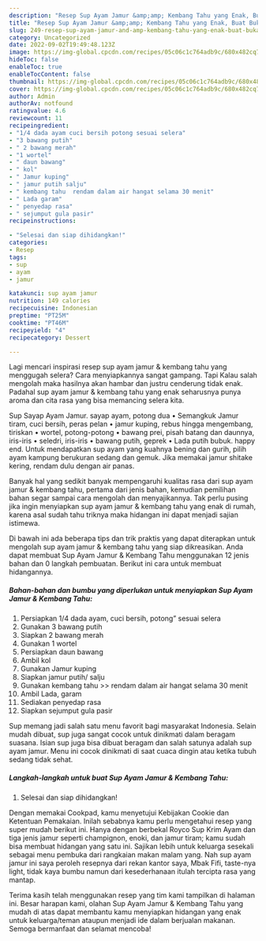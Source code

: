 ```yaml
---
description: "Resep Sup Ayam Jamur &amp;amp; Kembang Tahu yang Enak, Buat Buka Puasa Sempurna"
title: "Resep Sup Ayam Jamur &amp;amp; Kembang Tahu yang Enak, Buat Buka Puasa Sempurna"
slug: 249-resep-sup-ayam-jamur-and-amp-kembang-tahu-yang-enak-buat-buka-puasa-sempurna
category: Uncategorized
date: 2022-09-02T19:49:48.123Z
image: https://img-global.cpcdn.com/recipes/05c06c1c764adb9c/680x482cq70/sup-ayam-jamur-kembang-tahu-foto-resep-utama.jpg
hideToc: false
enableToc: true
enableTocContent: false
thumbnail: https://img-global.cpcdn.com/recipes/05c06c1c764adb9c/680x482cq70/sup-ayam-jamur-kembang-tahu-foto-resep-utama.jpg
cover: https://img-global.cpcdn.com/recipes/05c06c1c764adb9c/680x482cq70/sup-ayam-jamur-kembang-tahu-foto-resep-utama.jpg
author: Admin
authorAv: notfound
ratingvalue: 4.6
reviewcount: 11
recipeingredient:
- "1/4 dada ayam cuci bersih potong sesuai selera"
- "3 bawang putih"
- " 2 bawang merah"
- "1 wortel"
- " daun bawang"
- " kol"
- " Jamur kuping"
- " jamur putih salju"
- " kembang tahu  rendam dalam air hangat selama 30 menit"
- " Lada garam"
- " penyedap rasa"
- " sejumput gula pasir"
recipeinstructions:

- "Selesai dan siap dihidangkan!"
categories:
- Resep
tags:
- sup
- ayam
- jamur

katakunci: sup ayam jamur 
nutrition: 149 calories
recipecuisine: Indonesian
preptime: "PT25M"
cooktime: "PT46M"
recipeyield: "4"
recipecategory: Dessert

---
```



Lagi mencari inspirasi resep sup ayam jamur &amp; kembang tahu yang menggugah selera? Cara menyiapkannya sangat gampang. Tapi Kalau salah mengolah maka hasilnya akan hambar dan justru cenderung tidak enak. Padahal sup ayam jamur &amp; kembang tahu yang enak seharusnya punya aroma dan cita rasa yang bisa memancing selera kita.


Sup Sayap Ayam Jamur. sayap ayam, potong dua • Semangkuk Jamur tiram, cuci bersih, peras pelan • jamur kuping, rebus hingga mengembang, tiriskan • wortel, potong-potong • bawang prei, pisah batang dan daunnya, iris-iris • seledri, iris-iris • bawang putih, geprek • Lada putih bubuk. happy end. Untuk mendapatkan sup ayam yang kuahnya bening dan gurih, pilih ayam kampung berukuran sedang dan gemuk. Jika memakai jamur shitake kering, rendam dulu dengan air panas.

Banyak hal yang sedikit banyak mempengaruhi kualitas rasa dari sup ayam jamur &amp; kembang tahu, pertama dari jenis bahan, kemudian pemilihan bahan segar sampai cara mengolah dan menyajikannya. Tak perlu pusing jika ingin menyiapkan sup ayam jamur &amp; kembang tahu yang enak di rumah, karena asal sudah tahu triknya maka hidangan ini dapat menjadi sajian istimewa.


Di bawah ini ada beberapa tips dan trik praktis yang dapat diterapkan untuk mengolah sup ayam jamur &amp; kembang tahu yang siap dikreasikan. Anda dapat membuat Sup Ayam Jamur &amp; Kembang Tahu menggunakan 12 jenis bahan dan 0 langkah pembuatan. Berikut ini cara untuk membuat hidangannya.

<!--inarticleads1-->

##### Bahan-bahan dan bumbu yang diperlukan untuk menyiapkan Sup Ayam Jamur &amp; Kembang Tahu:

1. Persiapkan 1/4 dada ayam, cuci bersih, potong” sesuai selera
1. Gunakan 3 bawang putih
1. Siapkan  2 bawang merah
1. Gunakan 1 wortel
1. Persiapkan  daun bawang
1. Ambil  kol
1. Gunakan  Jamur kuping
1. Siapkan  jamur putih/ salju
1. Gunakan  kembang tahu &gt;&gt; rendam dalam air hangat selama 30 menit
1. Ambil  Lada, garam
1. Sediakan  penyedap rasa
1. Siapkan  sejumput gula pasir


Sup memang jadi salah satu menu favorit bagi masyarakat Indonesia. Selain mudah dibuat, sup juga sangat cocok untuk dinikmati dalam beragam suasana. Isian sup juga bisa dibuat beragam dan salah satunya adalah sup ayam jamur. Menu ini cocok dinikmati di saat cuaca dingin atau ketika tubuh sedang tidak sehat. 

<!--inarticleads2-->

##### Langkah-langkah untuk buat Sup Ayam Jamur &amp; Kembang Tahu:


1. Selesai dan siap dihidangkan!

Dengan memakai Cookpad, kamu menyetujui Kebijakan Cookie dan Ketentuan Pemakaian. Inilah sebabnya kamu perlu mengetahui resep yang super mudah berikut ini. Hanya dengan berbekal Royco Sup Krim Ayam dan tiga jenis jamur seperti champignon, enoki, dan jamur tiram; kamu sudah bisa membuat hidangan yang satu ini. Sajikan lebih untuk keluarga sesekali sebagai menu pembuka dari rangkaian makan malam yang. Nah sup ayam jamur ini saya peroleh resepnya dari rekan kantor saya, Mbak Fifi, taste-nya light, tidak kaya bumbu namun dari kesederhanaan itulah tercipta rasa yang mantap. 

Terima kasih telah menggunakan resep yang tim kami tampilkan di halaman ini. Besar harapan kami, olahan Sup Ayam Jamur &amp; Kembang Tahu yang mudah di atas dapat membantu kamu menyiapkan hidangan yang enak untuk keluarga/teman ataupun menjadi ide dalam berjualan makanan. Semoga bermanfaat dan selamat mencoba!
